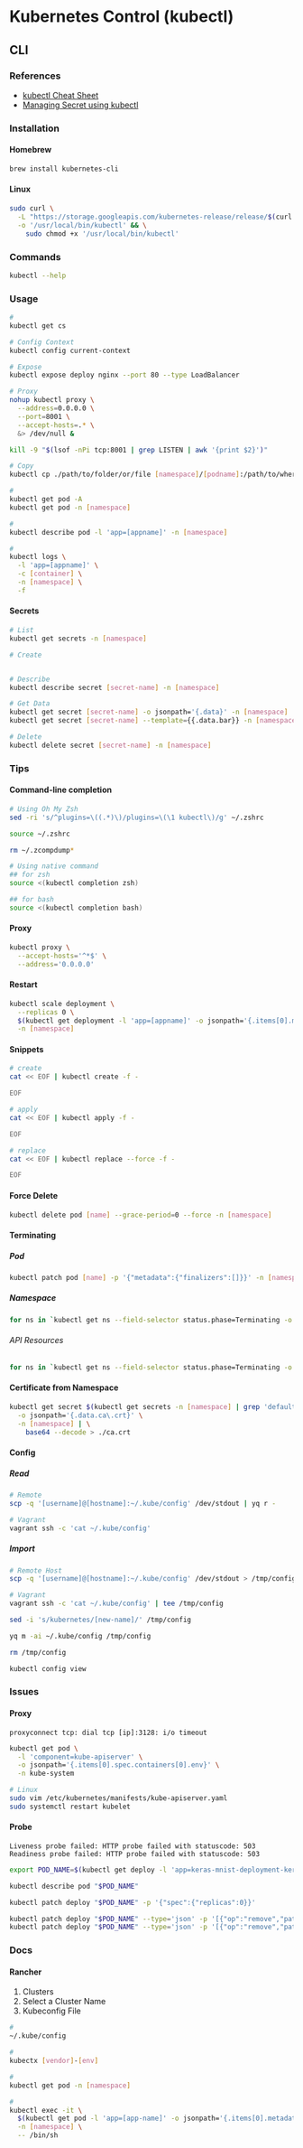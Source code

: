 # Kubernetes Control (kubectl)

<!--
https://github.com/nutellinoit/kubenvz
-->

## CLI

### References

- [kubectl Cheat Sheet](https://kubernetes.io/docs/reference/kubectl/cheatsheet/)
- [Managing Secret using kubectl](https://kubernetes.io/docs/tasks/configmap-secret/managing-secret-using-kubectl/)

### Installation

#### Homebrew

```sh
brew install kubernetes-cli
```

#### Linux

```sh
sudo curl \
  -L "https://storage.googleapis.com/kubernetes-release/release/$(curl -s https://storage.googleapis.com/kubernetes-release/release/stable.txt)/bin/linux/amd64/kubectl" \
  -o '/usr/local/bin/kubectl' && \
    sudo chmod +x '/usr/local/bin/kubectl'
```

### Commands

```sh
kubectl --help
```

### Usage

```sh
#
kubectl get cs

# Config Context
kubectl config current-context

# Expose
kubectl expose deploy nginx --port 80 --type LoadBalancer

# Proxy
nohup kubectl proxy \
  --address=0.0.0.0 \
  --port=8001 \
  --accept-hosts=.* \
  &> /dev/null &

kill -9 "$(lsof -nPi tcp:8001 | grep LISTEN | awk '{print $2}')"

# Copy
kubectl cp ./path/to/folder/or/file [namespace]/[podname]:/path/to/where/save

#
kubectl get pod -A
kubectl get pod -n [namespace]

#
kubectl describe pod -l 'app=[appname]' -n [namespace]

#
kubectl logs \
  -l 'app=[appname]' \
  -c [container] \
  -n [namespace] \
  -f
```

#### Secrets

```sh
# List
kubectl get secrets -n [namespace]

# Create


# Describe
kubectl describe secret [secret-name] -n [namespace]

# Get Data
kubectl get secret [secret-name] -o jsonpath='{.data}' -n [namespace] | jq .
kubectl get secret [secret-name] --template={{.data.bar}} -n [namespace] | base64 --decode

# Delete
kubectl delete secret [secret-name] -n [namespace]
```

### Tips

#### Command-line completion

```sh
# Using Oh My Zsh
sed -ri 's/^plugins=\((.*)\)/plugins=\(\1 kubectl\)/g' ~/.zshrc

source ~/.zshrc

rm ~/.zcompdump*

# Using native command
## for zsh
source <(kubectl completion zsh)

## for bash
source <(kubectl completion bash)
```

<!-- ####

```sh
kubectl exec -it \
  [pod] \
  -c [name] \
  -- /bin/bash
``` -->

#### Proxy

```sh
kubectl proxy \
  --accept-hosts='^*$' \
  --address='0.0.0.0'
```

#### Restart

```sh
kubectl scale deployment \
  --replicas 0 \
  $(kubectl get deployment -l 'app=[appname]' -o jsonpath='{.items[0].metadata.name}' -n [namespace]) \
  -n [namespace]
```

<!-- ```sh
kubectl exec -it \
  $(kubectl get pod -l 'app=[appname]' -o jsonpath='{.items[0].metadata.name}' -n [namespace]) \
  -n [namespace] \
  -- /bin/sh -c 'kill 1'
``` -->

<!-- ####

```sh
kubectl get pod [name] -n [namespace] -o yaml | \
  sed 's/restartPolicy: Always/restartPolicy: Never/' | \
    kubectl apply -f -
``` -->

<!-- ####

```sh
#
kubectl proxy --port=8080 &

#
export NS=[namespace]

#
kubectl create ns "$NS" --dry-run -o json > /tmp/ns.json

#
curl \
  -X PUT \
  -H 'Content-Type: application/json' \
  -k \
  --data-binary @/tmp/ns.json \
  "http://localhost:8080/api/v1/namespaces/$NS/finalize"

#
rm /tmp/ns.json
``` -->

#### Snippets

```sh
# create
cat << EOF | kubectl create -f -

EOF

# apply
cat << EOF | kubectl apply -f -

EOF

# replace
cat << EOF | kubectl replace --force -f -

EOF
```

#### Force Delete

```sh
kubectl delete pod [name] --grace-period=0 --force -n [namespace]
```

#### Terminating

##### Pod

```sh
kubectl patch pod [name] -p '{"metadata":{"finalizers":[]}}' -n [namespace]
```

##### Namespace

```sh
for ns in `kubectl get ns --field-selector status.phase=Terminating -o name`; do kubectl patch $ns -p '{"metadata":{"finalizers":[]}}' --type='merge'; done
```

###### API Resources

```sh
for ns in `kubectl get ns --field-selector status.phase=Terminating -o name | cut -d / -f 2`; do for resource in `kubectl api-resources --namespaced -o name --verbs=list | xargs -n 1 kubectl get -o name -n $ns`; do kubectl patch $resource -p '{"metadata": {"finalizers": []}}' --type='merge' -n $ns; done; done
```

<!-- ###

```sh
kubectl patch pvc redis-data-polyaxon-redis-master-0 -p '{"spec":{"storageClassName":"nas-client"}}' -n polyaxon
kubectl patch pvc redis-data-polyaxon-redis-master-0 -p '{"spec":{"resources":{"requests":{"storage":"16Gi"}}}}' -n polyaxon
``` -->

<!-- ###

```sh
kubectl get pod -l 'app=docker-registry' -n polyaxon -o yaml | \
  sed '/image: /s|registry|[hostname]:5001/library/registry|' | \
    kubectl apply -f -
``` -->

<!-- ###

```sh
kubectl create secret generic $*-values-b64 \
  --namespace=hush-house-main \
  --from-literal="value=$(shell cat ./$*/.values.yaml | base64)" \
  --dry-run \
  --output yaml | kubectl apply -f -
``` -->

<!-- ###

```sh
kubectl get configmap coredns -n kube-system -o yaml | \
  sed 's/loop/#loop/g' | \
  kubectl apply -f -
``` -->

#### Certificate from Namespace

```sh
kubectl get secret $(kubectl get secrets -n [namespace] | grep 'default-token' | cut -d ' ' -f 1) \
  -o jsonpath='{.data.ca\.crt}' \
  -n [namespace] | \
    base64 --decode > ./ca.crt
```

#### Config

##### Read

```sh
# Remote
scp -q '[username]@[hostname]:~/.kube/config' /dev/stdout | yq r -

# Vagrant
vagrant ssh -c 'cat ~/.kube/config'
```

##### Import

```sh
# Remote Host
scp -q '[username]@[hostname]:~/.kube/config' /dev/stdout > /tmp/config

# Vagrant
vagrant ssh -c 'cat ~/.kube/config' | tee /tmp/config
```

```sh
sed -i 's/kubernetes/[new-name]/' /tmp/config
```

```sh
yq m -ai ~/.kube/config /tmp/config
```

```sh
rm /tmp/config
```

```sh
kubectl config view
```

### Issues

<!-- ####

```log
error: You must be logged in to the server (Unauthorized)
```

```sh
#
kubectl version --client -o json | jq -r '.clientVersion.gitVersion | gsub("[v]"; "")'

#
kubectl version --short
``` -->

<!-- ####

```log
could not get token: NoCredentialProviders: no valid providers in chain. Deprecated.
	For verbose messaging see aws.Config.CredentialsChainVerboseErrors
Unable to connect to the server: getting credentials: exec: executable aws-iam-authenticator failed with exit code 1
```

TODO -->

#### Proxy

```log
proxyconnect tcp: dial tcp [ip]:3128: i/o timeout
```

```sh
kubectl get pod \
  -l 'component=kube-apiserver' \
  -o jsonpath='{.items[0].spec.containers[0].env}' \
  -n kube-system
```

```sh
# Linux
sudo vim /etc/kubernetes/manifests/kube-apiserver.yaml
sudo systemctl restart kubelet
```

#### Probe

```log
Liveness probe failed: HTTP probe failed with statuscode: 503
Readiness probe failed: HTTP probe failed with statuscode: 503
```

```sh
export POD_NAME=$(kubectl get deploy -l 'app=keras-mnist-deployment-keras-mnist-predictor-317c92e' -o jsonpath='{.items[0].metadata.name}')

kubectl describe pod "$POD_NAME"

kubectl patch deploy "$POD_NAME" -p '{"spec":{"replicas":0}}'

kubectl patch deploy "$POD_NAME" --type='json' -p '[{"op":"remove","path":"/spec/template/spec/containers/0/livenessProbe"}]'
kubectl patch deploy "$POD_NAME" --type='json' -p '[{"op":"remove","path":"/spec/template/spec/containers/0/readinessProbe"}]'
```

<!-- ###

```sh
kubectl config set-cluster --certificate-authority=certificate-authority-data --embed-certs=true --server='https://myk8sclust-myresourcegroup-7c08a0mgmt.westeurope.cloudapp.azure.com' azure

kubectl config set-credentials azure --client-certificate=client-certificate-data --client-key=client-key-data --embed-certs=true

kubectl config set-context \
  --cluster=azure \
  --user=azure \
  azure

kubectl config view
``` -->

### Docs

#### Rancher

1. Clusters
2. Select a Cluster Name
3. Kubeconfig File

```sh
#
~/.kube/config

#
kubectx [vendor]-[env]

#
kubectl get pod -n [namespace]

#
kubectl exec -it \
  $(kubectl get pod -l 'app=[app-name]' -o jsonpath='{.items[0].metadata.name}' -n [namespace]) \
  -n [namespace] \
  -- /bin/sh
```
